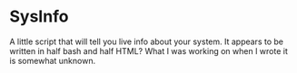# SysInfo
A little script that will tell you live info about your system. It appears to be written in half bash and half HTML? What I was working on when I wrote it is somewhat unknown.
